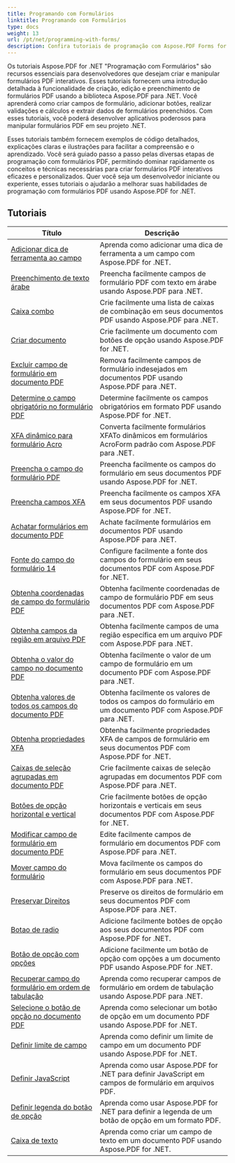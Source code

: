 ```yaml
---
title: Programando com Formulários
linktitle: Programando com Formulários
type: docs
weight: 13
url: /pt/net/programming-with-forms/
description: Confira tutoriais de programação com Aspose.PDF Forms for .NET para criar e gerenciar formulários interativos em seus arquivos PDF.
---
```

Os tutoriais Aspose.PDF for .NET "Programação com Formulários" são recursos essenciais para desenvolvedores que desejam criar e manipular formulários PDF interativos. Esses tutoriais fornecem uma introdução detalhada à funcionalidade de criação, edição e preenchimento de formulários PDF usando a biblioteca Aspose.PDF para .NET. Você aprenderá como criar campos de formulário, adicionar botões, realizar validações e cálculos e extrair dados de formulários preenchidos. Com esses tutoriais, você poderá desenvolver aplicativos poderosos para manipular formulários PDF em seu projeto .NET.

Esses tutoriais também fornecem exemplos de código detalhados, explicações claras e ilustrações para facilitar a compreensão e o aprendizado. Você será guiado passo a passo pelas diversas etapas de programação com formulários PDF, permitindo dominar rapidamente os conceitos e técnicas necessárias para criar formulários PDF interativos eficazes e personalizados. Quer você seja um desenvolvedor iniciante ou experiente, esses tutoriais o ajudarão a melhorar suas habilidades de programação com formulários PDF usando Aspose.PDF for .NET.

## Tutoriais
| Título | Descrição |
| --- | --- | 
| [Adicionar dica de ferramenta ao campo](./add-tooltip-to-field/) | Aprenda como adicionar uma dica de ferramenta a um campo com Aspose.PDF for .NET. |  
| [Preenchimento de texto árabe](./arabic-text-filling/) | Preencha facilmente campos de formulário PDF com texto em árabe usando Aspose.PDF para .NET. |  
| [Caixa combo](./combo-box/) | Crie facilmente uma lista de caixas de combinação em seus documentos PDF usando Aspose.PDF para .NET. |  
| [Criar documento](./create-doc/) | Crie facilmente um documento com botões de opção usando Aspose.PDF for .NET. |  
| [Excluir campo de formulário em documento PDF](./delete-form-field/) | Remova facilmente campos de formulário indesejados em documentos PDF usando Aspose.PDF para .NET. |  
| [Determine o campo obrigatório no formulário PDF](./determine-required-field/) | Determine facilmente os campos obrigatórios em formato PDF usando Aspose.PDF for .NET. |  
| [XFA dinâmico para formulário Acro](./dynamic-xfa-to-acro-form/) | Converta facilmente formulários XFATo dinâmicos em formulários AcroForm padrão com Aspose.PDF para .NET. |  
| [Preencha o campo do formulário PDF](./fill-form-field/) | Preencha facilmente os campos do formulário em seus documentos PDF usando Aspose.PDF for .NET. |  
| [Preencha campos XFA](./fill-xfafields/) | Preencha facilmente os campos XFA em seus documentos PDF usando Aspose.PDF for .NET. |  
| [Achatar formulários em documento PDF](./flatten-forms/) | Achate facilmente formulários em documentos PDF usando Aspose.PDF para .NET. |  
| [Fonte do campo do formulário 14](./form-field-font-14/) | Configure facilmente a fonte dos campos do formulário em seus documentos PDF com Aspose.PDF for .NET. |  
| [Obtenha coordenadas de campo do formulário PDF](./get-coordinates/) | Obtenha facilmente coordenadas de campo de formulário PDF em seus documentos PDF com Aspose.PDF para .NET. |  
| [Obtenha campos da região em arquivo PDF](./get-fields-from-region/) | Obtenha facilmente campos de uma região específica em um arquivo PDF com Aspose.PDF para .NET. |  
| [Obtenha o valor do campo no documento PDF](./get-value-from-field/) | Obtenha facilmente o valor de um campo de formulário em um documento PDF com Aspose.PDF para .NET. |  
| [Obtenha valores de todos os campos do documento PDF](./get-values-from-all-fields/) | Obtenha facilmente os valores de todos os campos do formulário em um documento PDF com Aspose.PDF para .NET. |  
| [Obtenha propriedades XFA](./get-xfaproperties/) | Obtenha facilmente propriedades XFA de campos de formulário em seus documentos PDF com Aspose.PDF for .NET. |  
| [Caixas de seleção agrupadas em documento PDF](./grouped-check-boxes/) | Crie facilmente caixas de seleção agrupadas em documentos PDF com Aspose.PDF para .NET. |  
| [Botões de opção horizontal e vertical](./horizontally-and-vertically-radio-buttons/) | Crie facilmente botões de opção horizontais e verticais em seus documentos PDF com Aspose.PDF for .NET. |  
| [Modificar campo de formulário em documento PDF](./modify-form-field/) | Edite facilmente campos de formulário em documentos PDF com Aspose.PDF para .NET. |  
| [Mover campo do formulário](./move-form-field/) | Mova facilmente os campos do formulário em seus documentos PDF com Aspose.PDF para .NET. |  
| [Preservar Direitos](./preserve-rights/) | Preserve os direitos de formulário em seus documentos PDF com Aspose.PDF para .NET. |  
| [Botao de radio](./radio-button/) | Adicione facilmente botões de opção aos seus documentos PDF com Aspose.PDF for .NET. |  
| [Botão de opção com opções](./radio-button-with-options/) | Adicione facilmente um botão de opção com opções a um documento PDF usando Aspose.PDF for .NET. |  
| [Recuperar campo do formulário em ordem de tabulação](./retrieve-form-field-in-tab-order/) | Aprenda como recuperar campos de formulário em ordem de tabulação usando Aspose.PDF para .NET. |  
| [Selecione o botão de opção no documento PDF](./select-radio-button/) | Aprenda como selecionar um botão de opção em um documento PDF usando Aspose.PDF for .NET. |  
| [Definir limite de campo](./set-field-limit/) | Aprenda como definir um limite de campo em um documento PDF usando Aspose.PDF for .NET. |  
| [Definir JavaScript](./set-java-script/) | Aprenda como usar Aspose.PDF for .NET para definir JavaScript em campos de formulário em arquivos PDF. |  
| [Definir legenda do botão de opção](./set-radio-button-caption/) | Aprenda como usar Aspose.PDF for .NET para definir a legenda de um botão de opção em um formato PDF. |  
| [Caixa de texto](./text-box/) | Aprenda como criar um campo de texto em um documento PDF usando Aspose.PDF for .NET. |  